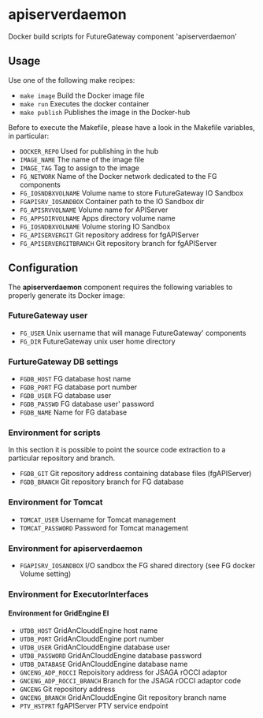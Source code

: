 # apiserverdaemon 
Docker build scripts for FutureGateway component 'apiserverdaemon'

## Usage
Use one of the following make recipes:
* `make image` Build the Docker image file
* `make run` Executes the docker container
* `make publish` Publishes the image in the Docker-hub

Before to execute the Makefile, please have a look in the Makefile variables, in particular:
* `DOCKER_REPO` Used for publishing in the hub
* `IMAGE_NAME` The name of the image file
* `IMAGE_TAG` Tag to assign to the image
* `FG_NETWORK` Name of the Docker network dedicated to the FG components
* `FG_IOSNDBXVOLNAME` Volume name to store FutureGateway IO Sandbox 
* `FGAPISRV_IOSANDBOX` Container path to the IO Sandbox dir
* `FG_APISRVVOLNAME` Volume name for APIServer
* `FG_APPSDIRVOLNAME` Apps directory volume name
* `FG_IOSNDBXVOLNAME` Volume storing IO Sandbox
* `FG_APISERVERGIT` Git repository address for fgAPIServer 
* `FG_APISERVERGITBRANCH` Git repository branch for fgAPIServer

## Configuration
The **apiserverdaemon** component requires the following variables to properly generate its Docker image:

### FutureGateway user
* `FG_USER` Unix username that will manage FutureGateway' components
* `FG_DIR` FutureGateway unix user home directory
### FurtureGateway DB settings
* `FGDB_HOST` FG database host name
* `FGDB_PORT` FG database port number
* `FGDB_USER` FG database user
* `FGDB_PASSWD` FG database user' password
* `FGDB_NAME` Name for FG database
### Environment for scripts
In this section it is possible to point the source code extraction to a particular repository and branch.
* `FGDB_GIT` Git repository address containing database files (fgAPIServer)
* `FGDB_BRANCH` Git repository branch for FG database
### Environment for Tomcat
* `TOMCAT_USER` Username for Tomcat management
* `TOMCAT_PASSWORD` Password for Tomcat management
### Environment for **apiserverdaemon**
* `FGAPISRV_IOSANDBOX` I/O sandbox the FG shared directory (see FG docker Volume setting)
### Environment for ExecutorInterfaces
#### Environment for GridEngine EI
* `UTDB_HOST` GridAnClouddEngine host name
* `UTDB_PORT` GridAnClouddEngine port number
* `UTDB_USER` GridAnClouddEngine database user
* `UTDB_PASSWORD` GridAnClouddEngine database password
* `UTDB_DATABASE` GridAnClouddEngine database name
* `GNCENG_ADP_ROCCI` Repoisitory address for JSAGA rOCCI adaptor
* `GNCENG_ADP_ROCCI_BRANCH` Branch for the JSAGA rOCCI adaptor code
* `GNCENG` Git repository address
* `GNCENG_BRANCH` GridAnClouddEngine Git repository branch name
* `PTV_HSTPRT` fgAPIServer PTV service endpoint
